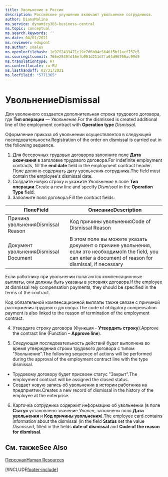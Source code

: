 ```yaml
---
title: Увольнение в России
description: Российские улучшения включают увольнение сотрудников.
author: DianaMalina
ms.service: dynamics365-business-central
ms.topic: conceptual
ms.search.keywords: ''
ms.date: 04/01/2021
ms.reviewer: edupont
ms.author: soalex
ms.openlocfilehash: 1e97f2433471c19c7d6b04e5646f5bf1acf757c5
ms.sourcegitcommit: 766e2840fd16efb901d211d7fa64d96766ac99d9
ms.translationtype: HT
ms.contentlocale: ru-RU
ms.lasthandoff: 03/31/2021
ms.locfileid: "5771365"
---
```

# <a name="dismissal"></a><span data-ttu-id="2cd7a-103">Увольнение</span><span class="sxs-lookup"><span data-stu-id="2cd7a-103">Dismissal</span></span>

<span data-ttu-id="2cd7a-104">Для уволенного создается дополнительная строка трудового договора, где **Тип операции** — *Увольнение*.</span><span class="sxs-lookup"><span data-stu-id="2cd7a-104">For the dismissed is created additional line of the employment contract with **Operation type** *Dismissal*.</span></span> 

<span data-ttu-id="2cd7a-105">Оформление приказа об увольнении осуществляется в следующей последовательности.</span><span class="sxs-lookup"><span data-stu-id="2cd7a-105">Registration of the order on dismissal is carried out in the following sequence.</span></span> 

1. <span data-ttu-id="2cd7a-106">Для бессрочных трудовых договоров заполните поле **Дата окончания** в заголовке трудового договора.</span><span class="sxs-lookup"><span data-stu-id="2cd7a-106">For indefinite employment contracts, fill the **end date** field in the employment contract header.</span></span> <span data-ttu-id="2cd7a-107">Поле должно содержать дату увольнения сотрудника.</span><span class="sxs-lookup"><span data-stu-id="2cd7a-107">The field must contain the employee's dismissal date.</span></span>
2. <span data-ttu-id="2cd7a-108">Создайте новую строку и укажите *Увольнение* в поле **Тип операции**.</span><span class="sxs-lookup"><span data-stu-id="2cd7a-108">Create a new line and specify *Dismissal* in the **Operation Type** field.</span></span>
3. <span data-ttu-id="2cd7a-109">Заполните поля договора:</span><span class="sxs-lookup"><span data-stu-id="2cd7a-109">Fill the contract fields:</span></span>

| <span data-ttu-id="2cd7a-110">Поле</span><span class="sxs-lookup"><span data-stu-id="2cd7a-110">Field</span></span>              | <span data-ttu-id="2cd7a-111">Описание</span><span class="sxs-lookup"><span data-stu-id="2cd7a-111">Description</span></span>                                                  |
| ------------------ | ------------------------------------------------------------ |
| <span data-ttu-id="2cd7a-112">Причина увольнения</span><span class="sxs-lookup"><span data-stu-id="2cd7a-112">Dismissal Reason</span></span>   | <span data-ttu-id="2cd7a-113">Код причины увольнения</span><span class="sxs-lookup"><span data-stu-id="2cd7a-113">Code of  Dismissal Reason</span></span>                                    |
| <span data-ttu-id="2cd7a-114">Документ увольнения</span><span class="sxs-lookup"><span data-stu-id="2cd7a-114">Dismissal Document</span></span> | <span data-ttu-id="2cd7a-115">В этом поле вы можете указать документ о причине увольнения, если это необходимо</span><span class="sxs-lookup"><span data-stu-id="2cd7a-115">In the field, you can enter a document of reason for dismissal, if necessary</span></span> |

<span data-ttu-id="2cd7a-116">Если работнику при увольнении полагаются компенсационные выплаты, они должны быть указаны в условиях договора.</span><span class="sxs-lookup"><span data-stu-id="2cd7a-116">If the employee at dismissal rely compensation payments, they should be specified in the terms of the contract.</span></span>

<span data-ttu-id="2cd7a-117">Код обязательной компенсационной выплаты также связан с причиной расторжения трудового договора.</span><span class="sxs-lookup"><span data-stu-id="2cd7a-117">The code of obligatory compensation payment is also linked to the reason of termination of the employment contract.</span></span>

4. <span data-ttu-id="2cd7a-118">Утвердите строку договора (Функция - **Утвердить строку**).</span><span class="sxs-lookup"><span data-stu-id="2cd7a-118">Approve the contract line (Function – **Approve line**).</span></span> 

5. <span data-ttu-id="2cd7a-119">Следующая последовательность действий будет выполнена во время утверждения строки трудового договора с типом "Увольнение".</span><span class="sxs-lookup"><span data-stu-id="2cd7a-119">The following sequence of actions will be performed during the approval of the employment contract line with the type dismissal.</span></span> 

- <span data-ttu-id="2cd7a-120">Трудовому договору будет присвоен статус "Закрыт".</span><span class="sxs-lookup"><span data-stu-id="2cd7a-120">The employment contract will be assigned the closed status.</span></span>
- <span data-ttu-id="2cd7a-121">Создает новую запись об увольнении в истории работника на предприятии.</span><span class="sxs-lookup"><span data-stu-id="2cd7a-121">Creates a new record of dismissal in the history of the employee at the enterprise.</span></span> 

6. <span data-ttu-id="2cd7a-122">Карточка сотрудника содержит информацию об увольнении (в поле **Статус** установлено значение *Уволен*, заполнены поля **Дата увольнения** и **Код причины увольнения**).</span><span class="sxs-lookup"><span data-stu-id="2cd7a-122">The employee card contains information about the dismissal (in the field **Status** set the value *Dismissed*, filled in the fields **date of dismissal** and **Code of the reason for dismissal**.</span></span>

## <a name="see-also"></a><span data-ttu-id="2cd7a-123">См. также</span><span class="sxs-lookup"><span data-stu-id="2cd7a-123">See Also</span></span>

[<span data-ttu-id="2cd7a-124">Персонал</span><span class="sxs-lookup"><span data-stu-id="2cd7a-124">Human Resources</span></span>](Human-Resources.md)


[!INCLUDE[footer-include](../../includes/footer-banner.md)]